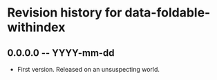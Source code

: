 # Revision history for data-foldable-withindex

## 0.0.0.0 -- YYYY-mm-dd

* First version. Released on an unsuspecting world.
